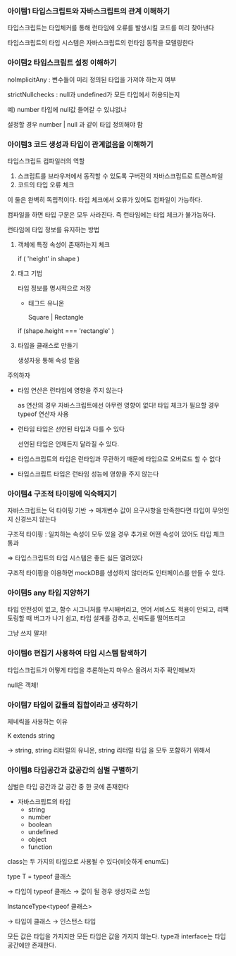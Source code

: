 ### 아이템1 타입스크립트와 자바스크립트의 관계 이해하기

타입스크립트는 타입체커를 통해 런타임에 오류를 발생시킬 코드를 미리 찾아낸다

타입스크립트의 타입 시스템은 자바스크립트의 런타임 동작을 모델링한다

### 아이템2 타입스크립트 설정 이해하기

noImplicitAny : 변수들이 미리 정의된 타입을 가져야 하는지 여부

strictNullchecks : null과 undefined가 모든 타입에서 허용되는지

예) number 타입에 null값 들어갈 수 있냐없냐

설정할 경우 number | null 과 같이 타입 정의해야 함

### 아이템3 코드 생성과 타입이 관계없음을 이해하기

타입스크립트 컴파일러의 역할

1. 스크립트를 브라우저에서 동작할 수 있도록 구버전의 자바스크립트로 트랜스파일
2. 코드의 타입 오류 체크

이 둘은 완벽히 독립적이다. 타입 체크에서 오류가 있어도 컴파일이 가능하다. 

컴파일을 하면 타입 구문은 모두 사라진다. 즉 런타임에는 타입 체크가 불가능하다. 

런타임에 타입 정보를 유지하는 방법

1. 객체에 특정 속성이 존재하는지 체크
    
    if ( 'height' in shape )
    
2. 태그 기법
    
    타입 정보를 명시적으로 저장
    
    - 태그드 유니온
        
        Square | Rectangle
        
    
    if (shape.height === 'rectangle' )
    
3. 타입을 클래스로 만들기
    
    생성자응 통해 속성 받음
    

주의하자

- 타입 연산은 런타임에 영향을 주지 않는다
    
    as 연산의 경우 자바스크립트에선 아무런 영향이 없다! 타입 체크가 필요할 경우 typeof 연산자 사용
    
- 런타임 타입은 선언된 타입과 다를 수 있다
    
    선언된 타입은 언제든지 달라질 수 있다.
    
- 타입스크립트의 타입은 런타임과 무관하기 때문에 타입으로 오버로드 할 수 없다
- 타입스크립트 타입은 런타임 성능에 영향을 주지 않는다

### 아이템4 구조적 타이핑에 익숙해지기

자바스크립트는 덕 타이핑 기반 → 매개변수 값이 요구사항을 만족한다면 타입이 무엇인지 신경쓰지 않는다

구조적 타이핑 : 일치하는 속성이 모두 있을 경우 추가로 어떤 속성이 있어도 타입 체크 통과

⇒ 타입스크립트의 타입 시스템은 좋든 싫든 열려있다

구조적 타이핑을 이용하면 mockDB를 생성하지 않더라도 인터페이스를 만들 수 있다.

### 아이템5 any 타입 지양하기

타입 안전성이 없고, 함수 시그니처를 무시해버리고, 언어 서비스도 적용이 안되고, 리팩토링할 때 버그가 나기 쉽고, 타입 설계를 감추고, 신뢰도를 떨어뜨리고

그냥 쓰지 말자!

### 아이템6 편집기 사용하여 타입 시스템 탐색하기

타입스크립트가 어떻게 타입을 추론하는지 마우스 올려서 자주 확인해보자

null은 객체!

### 아이템7 타입이 값들의 집합이라고 생각하기

제네릭을 사용하는 이유

K extends string

→ string, string 리터럴의 유니온, string 리터럴 타입 을 모두 포함하기 위해서

### 아이템8 타입공간과 값공간의 심벌 구별하기

심벌은 타입 공간과 값 공간 중 한 곳에 존재한다

- 자바스크립트의 타입
    - string
    - number
    - boolean
    - undefined
    - object
    - function

class는 두 가지의 타입으로 사용될 수 있다(비슷하게 enum도)

type T = typeof 클래스

→ 타입이 typeof 클래스 → 값이 될 경우 생성자로 쓰임

InstanceType<typeof 클래스>

→ 타입이 클래스 → 인스턴스 타입

모든 값은 타입을 가지지만 모든 타입은 값을 가지지 않는다. type과 interface는 타입 공간에만 존재한다.